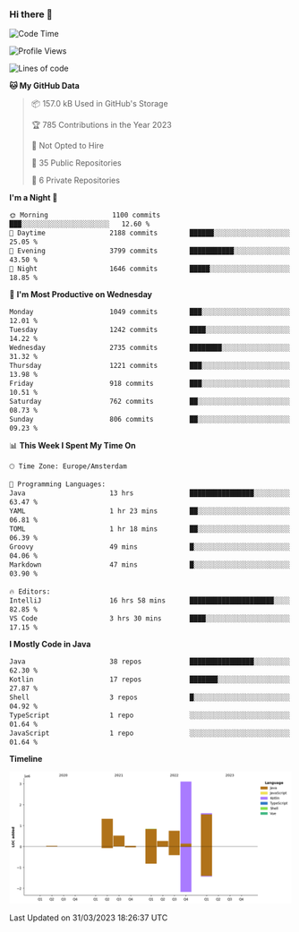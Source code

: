### Hi there 👋


<!--START_SECTION:waka-->
![Code Time](http://img.shields.io/badge/Code%20Time-3%2C127%20hrs%2010%20mins-blue)

![Profile Views](http://img.shields.io/badge/Profile%20Views-0-blue)

![Lines of code](https://img.shields.io/badge/From%20Hello%20World%20I%27ve%20Written-8.5%20million%20lines%20of%20code-blue)

**🐱 My GitHub Data** 

> 📦 157.0 kB Used in GitHub's Storage 
 > 
> 🏆 785 Contributions in the Year 2023
 > 
> 🚫 Not Opted to Hire
 > 
> 📜 35 Public Repositories 
 > 
> 🔑 6 Private Repositories 
 > 
**I'm a Night 🦉** 

```text
🌞 Morning                1100 commits        ███░░░░░░░░░░░░░░░░░░░░░░   12.60 % 
🌆 Daytime                2188 commits        ██████░░░░░░░░░░░░░░░░░░░   25.05 % 
🌃 Evening                3799 commits        ███████████░░░░░░░░░░░░░░   43.50 % 
🌙 Night                  1646 commits        █████░░░░░░░░░░░░░░░░░░░░   18.85 % 
```
📅 **I'm Most Productive on Wednesday** 

```text
Monday                   1049 commits        ███░░░░░░░░░░░░░░░░░░░░░░   12.01 % 
Tuesday                  1242 commits        ████░░░░░░░░░░░░░░░░░░░░░   14.22 % 
Wednesday                2735 commits        ████████░░░░░░░░░░░░░░░░░   31.32 % 
Thursday                 1221 commits        ███░░░░░░░░░░░░░░░░░░░░░░   13.98 % 
Friday                   918 commits         ███░░░░░░░░░░░░░░░░░░░░░░   10.51 % 
Saturday                 762 commits         ██░░░░░░░░░░░░░░░░░░░░░░░   08.73 % 
Sunday                   806 commits         ██░░░░░░░░░░░░░░░░░░░░░░░   09.23 % 
```


📊 **This Week I Spent My Time On** 

```text
🕑︎ Time Zone: Europe/Amsterdam

💬 Programming Languages: 
Java                     13 hrs              ████████████████░░░░░░░░░   63.47 % 
YAML                     1 hr 23 mins        ██░░░░░░░░░░░░░░░░░░░░░░░   06.81 % 
TOML                     1 hr 18 mins        ██░░░░░░░░░░░░░░░░░░░░░░░   06.39 % 
Groovy                   49 mins             █░░░░░░░░░░░░░░░░░░░░░░░░   04.06 % 
Markdown                 47 mins             █░░░░░░░░░░░░░░░░░░░░░░░░   03.90 % 

🔥 Editors: 
IntelliJ                 16 hrs 58 mins      █████████████████████░░░░   82.85 % 
VS Code                  3 hrs 30 mins       ████░░░░░░░░░░░░░░░░░░░░░   17.15 % 
```

**I Mostly Code in Java** 

```text
Java                     38 repos            ████████████████░░░░░░░░░   62.30 % 
Kotlin                   17 repos            ███████░░░░░░░░░░░░░░░░░░   27.87 % 
Shell                    3 repos             █░░░░░░░░░░░░░░░░░░░░░░░░   04.92 % 
TypeScript               1 repo              ░░░░░░░░░░░░░░░░░░░░░░░░░   01.64 % 
JavaScript               1 repo              ░░░░░░░░░░░░░░░░░░░░░░░░░   01.64 % 
```



**Timeline**

![Lines of Code chart](https://raw.githubusercontent.com/powercasgamer/powercasgamer/master/assets/bar_graph.png)


 Last Updated on 31/03/2023 18:26:37 UTC
<!--END_SECTION:waka-->
